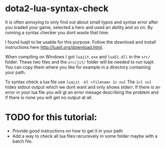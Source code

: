 # dota2-lua-syntax-check
It is often annoying to only find out about small typos and syntax error after you loaded your game, selected a hero and used an ability and so on. By running a syntax checker you dont waste that time.

I found luajit to be usable for this purpose. Follow the download and install instructions here http://luajit.org/download.html.

When compiling on Windows I got `luajit.exe` and `lua51.dll` in the `src/` folder. These two files and the `src/jit/` folder will be needed to run luajit. You can copy them where you like for example in a directory containing your path.

To syntax check a lua file use `luajit -bl <filenam> 1> nul`
The `1>l nul` hides stdout output which we dont want and only shows stderr. If there is an error in your lua file you will gt an error mesage describing the problem and if there is none you will get no output at all.



# TODO for this tutorial:
* Provide good instructions on how to get it in your path
* Add a way to check all lua files recursively in some folder maybe with a batch file.

